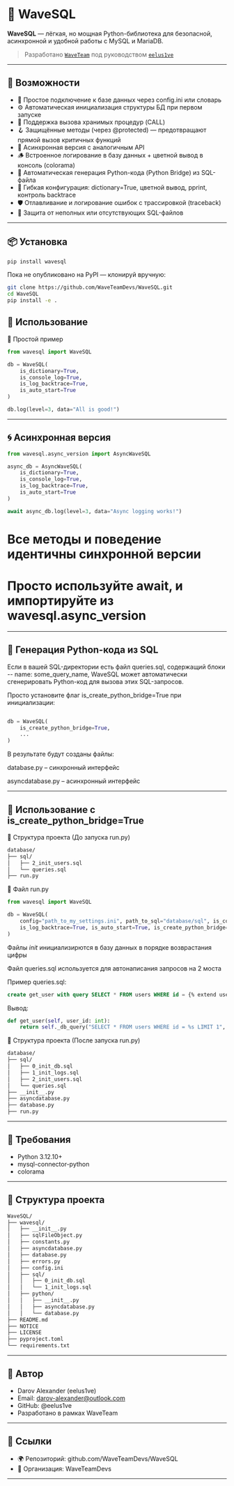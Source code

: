 # 🌊 WaveSQL

**WaveSQL** — лёгкая, но мощная Python-библиотека для безопасной, асинхронной и удобной работы с MySQL и MariaDB.

> Разработано [`WaveTeam`](https://github.com/WaveTeamDevs) под руководством [`eelus1ve`](https://github.com/eelus1ve)

---

## 🚀 Возможности

- 🔌 Простое подключение к базе данных через config.ini или словарь
- ⚙️ Автоматическая инициализация структуры БД при первом запуске
- 🧠 Поддержка вызова хранимых процедур (CALL)
- 🪝 Защищённые методы (через @protected) — предотвращают прямой вызов критичных функций
- 🐍 Асинхронная версия с аналогичным API
- 🪵 Встроенное логирование в базу данных + цветной вывод в консоль (colorama)
- 🧠 Автоматическая генерация Python-кода (Python Bridge) из SQL-файла
- 🧩 Гибкая конфигурация: dictionary=True, цветной вывод, pprint, контроль backtrace
- 🛡️ Отлавливание и логирование ошибок с трассировкой (traceback)
- 🧪 Защита от неполных или отсутствующих SQL-файлов

---

## 📦 Установка

```bash
pip install wavesql
```

Пока не опубликовано на PyPI — клонируй вручную:
```bash
git clone https://github.com/WaveTeamDevs/WaveSQL.git
cd WaveSQL
pip install -e .
```

## 🧰 Использование

🔹 Простой пример
```python
from wavesql import WaveSQL

db = WaveSQL(
    is_dictionary=True,
    is_console_log=True,
    is_log_backtrace=True,
    is_auto_start=True
)

db.log(level=3, data="All is good!")

```

---


## 🌀 Асинхронная версия

```python
from wavesql.async_version import AsyncWaveSQL

async_db = AsyncWaveSQL(
    is_dictionary=True,
    is_console_log=True,
    is_log_backtrace=True,
    is_auto_start=True
)

await async_db.log(level=3, data="Async logging works!")
```

# Все методы и поведение идентичны синхронной версии
# Просто используйте await, и импортируйте из wavesql.async_version

---


## 🧠 Генерация Python-кода из SQL


Если в вашей SQL-директории есть файл queries.sql, содержащий блоки -- name: some_query_name, WaveSQL может автоматически сгенерировать Python-код для вызова этих SQL-запросов.

Просто установите флаг is_create_python_bridge=True при инициализации:

```python

db = WaveSQL(
    is_create_python_bridge=True,
    ...
)

```

В результате будут созданы файлы:

database.py – синхронный интерфейс

asyncdatabase.py – асинхронный интерфейс

---


## 🧰 Использование c is_create_python_bridge=True

📁 Структура проекта (До запуска run.py)
```bash
database/
├── sql/
│   ├── 2_init_users.sql
│   └── queries.sql
├── run.py
```

🐍 Файл run.py
```python
from wavesql import WaveSQL

db = WaveSQL(
    config="path_to_my_settings.ini", path_to_sql="database/sql", is_console_log=True,
    is_log_backtrace=True, is_auto_start=True, is_create_python_bridge=True
)
```

Файлы *_init_* инициализирются в базу данных в порядке возврастания цифры

Файл queries.sql используется для автонаписания запросов на 2 моста

Пример queries.sql:
```sql
create get_user with query SELECT * FROM users WHERE id = {% extend user_id : int %} LIMIT 1;
```

Вывод:
```python
def get_user(self, user_id: int):
    return self._db_query("SELECT * FROM users WHERE id = %s LIMIT 1", (user_id, ), fetch=1)
```

📁 Структура проекта (После запуска run.py)
```bash
database/
├── sql/
│   ├── 0_init_db.sql
│   ├── 1_init_logs.sql
│   ├── 2_init_users.sql
│   └── queries.sql
├── __init__.py
├── asyncdatabase.py
├── database.py
├── run.py
```

---


## 🧾 Требования

- Python 3.12.10+
- mysql-connector-python
- colorama

---

## 📁 Структура проекта
```bash
WaveSQL/
├── wavesql/
│   ├── __init__.py
│   ├── sqlFileObject.py
│   ├── constants.py
│   ├── asyncdatabase.py
│   ├── database.py
│   ├── errors.py
│   ├── config.ini
│   ├── sql/
│   │   ├── 0_init_db.sql
│   │   └── 1_init_logs.sql
│   ├── python/
│   │   ├── __init__.py
│   │   ├── asyncdatabase.py
│   │   └── database.py
├── README.md
├── NOTICE
├── LICENSE
├── pyproject.toml
└── requirements.txt
```

---


## 👤 Автор
- Darov Alexander (eelus1ve)
- Email: darov-alexander@outlook.com
- GitHub: @eelus1ve
- Разработано в рамках WaveTeam

---

## 🔗 Ссылки
- 🌍 Репозиторий: github.com/WaveTeamDevs/WaveSQL
- 🧠 Организация: WaveTeamDevs

---